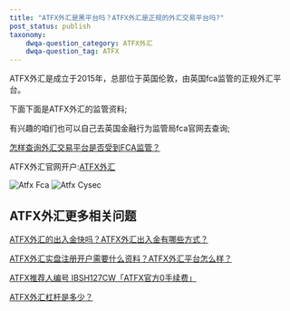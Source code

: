 ```yaml
---
title: "ATFX外汇是黑平台吗？ATFX外汇是正规的外汇交易平台吗?"
post_status: publish
taxonomy:
    dwqa-question_category: ATFX外汇
    dwqa-question_tag: ATFX
---
```


ATFX外汇是成立于2015年，总部位于英国伦敦，由英国fca监管的正规外汇平台。

下面下面是ATFX外汇的监管资料;

有兴趣的咱们也可以自己去英国金融行为监管局fca官网去查询;

[怎样查询外汇交易平台是否受到FCA监管？](https://we.laowei8.com/is-real-fca.html)

ATFX外汇官网开户:[ATFX外汇](https://we.laowei8.com/go/atfxchina "ATFX外汇")

![Atfx Fca](https://we.laowei8.com/wp-content/uploads/2020/07/262d76fe064c4d878f74b50c35ccc1a7-1.png) ![Atfx Cysec](https://we.laowei8.com/wp-content/uploads/2020/07/bc927940eebbd93f5ac6a2483b037d29-1.png)

## ATFX外汇更多相关问题

[ATFX外汇的出入金快吗？ATFX外汇出入金有哪些方式？](https://we.laowei8.com/question/atfx-draw-money)

[ATFX外汇实盘注册开户需要什么资料？ATFX外汇平台怎么样？](https://we.laowei8.com/question/how-to-resign)

[ATFX推荐人编号 IBSH127CW「ATFX官方0手续费」](https://we.laowei8.com/question/atfx-code)

[ATFX外汇杠杆是多少？](https://we.laowei8.com/question/atfx-ganggan)
